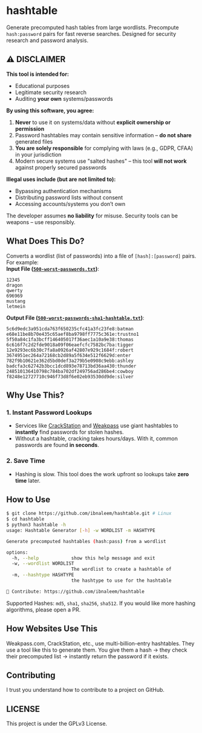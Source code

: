 # hashtable
Generate precomputed hash tables from large wordlists. Precompute `hash:password` pairs for fast reverse searches. Designed for security research and password analysis.

## ⚠️ DISCLAIMER  

**This tool is intended for:**
- Educational purposes 
- Legitimate security research  
- Auditing **your own** systems/passwords

**By using this software, you agree:**  
1. **Never** to use it on systems/data without **explicit ownership or permission**  
2. Password hashtables may contain sensitive information – **do not share** generated files  
3. **You are solely responsible** for complying with laws (e.g., GDPR, CFAA) in your jurisdiction  
4. Modern secure systems use "salted hashes" – this tool **will not work** against properly secured passwords  

**Illegal uses include (but are not limited to):**
- Bypassing authentication mechanisms 
- Distributing password lists without consent
- Accessing accounts/systems you don’t own  

The developer assumes **no liability** for misuse. Security tools can be weapons – use responsibly. 

## What Does This Do?
Converts a wordlist (list of passwords) into a file of `[hash]:[password]` pairs. For example:  
**Input File ([`500-worst-passwords.txt`](https://github.com/ibnaleem/hashtable/blob/main/examples/500-worst-passwords.txt))**:
```
12345
dragon
qwerty
696969
mustang
letmein
```
**Output File ([`500-worst-passwords-sha1-hashtable.txt`](https://github.com/ibnaleem/hashtable/blob/main/examples/500-worst-passwords-sha1-hashtable.txt))**:
```
5c6d9edc3a951cda763f650235cfc41a3fc23fe8:batman
e68e11be8b70e435c65aef8ba9798ff7775c361e:trustno1
5f50a84c1fa3bcff146405017f36aec1a10a9e38:thomas
6c616f7c2d2fde9018a09f06eaefcfc7582bc7ba:tigger
12e9293ec6b30c7fa8a0926af42807e929c1684f:robert
3674951ec264a72168cb2d89a5f634e512f6629d:enter
782f9b10621e362d5bd0def3a279b5e0908c9ebb:ashley
badcfa3c62742b3bcc1dcd893e78713bd36aa430:thunder
248510136410798c784ba702df249756ad286be4:cowboy
f8248e12727710c946f73d8f6e02eb93530dd9de:silver
```

## Why Use This?  
### 1. **Instant Password Lookups**  
   - Services like [CrackStation](https://crackstation.net/) and [Weakpass](https://weakpass.com) use giant hashtables to **instantly** find passwords for stolen hashes.  
   - Without a hashtable, cracking takes hours/days. With it, common passwords are found **in seconds**.

### 2. **Save Time**  
   - Hashing is slow. This tool does the work upfront so lookups take **zero time** later.

## How to Use  
```bash
$ git clone https://github.com/ibnaleem/hashtable.git # Linux
$ cd hashtable
$ python3 hashtable -h
usage: Hashtable Generator [-h] -w WORDLIST -m HASHTYPE

Generate precomputed hashtables (hash:pass) from a wordlist

options:
  -h, --help            show this help message and exit
  -w, --wordlist WORDLIST
                        The wordlist to create a hashtable of
  -m, --hashtype HASHTYPE
                        the hashtype to use for the hashtable

🤝 Contribute: https://github.com/ibnaleem/hashtable
```
Supported Hashes: `md5`, `sha1`, `sha256`, `sha512`. If you would like more hashing algorithms, please open a PR.
## How Websites Use This
Weakpass.com, CrackStation, etc., use multi-billion-entry hashtables. They use a tool like this to generate them.
You give them a hash → they check their precomputed list → instantly return the password if it exists.
## Contributing
I trust you understand how to contribute to a project on GitHub.
## LICENSE
This project is under the GPLv3 License.
